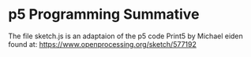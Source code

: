 # p5 Programming Summative
The file sketch.js is an adaptaion of the p5 code Print5 by Michael eiden found at: https://www.openprocessing.org/sketch/577192
